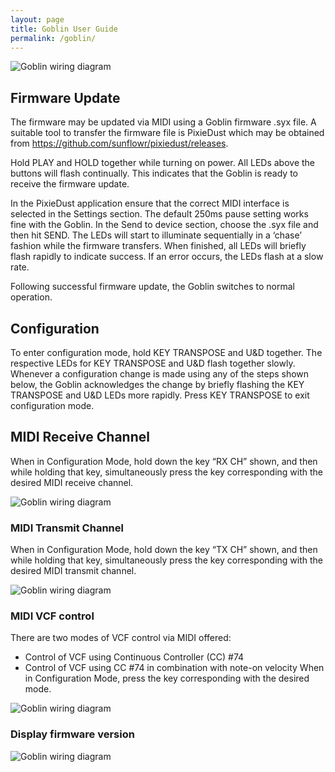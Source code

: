 ```yaml
---
layout: page
title: Goblin User Guide
permalink: /goblin/
---
```


![Goblin wiring diagram](/assets/goblin_wiring.png)





## Firmware Update

The firmware may be updated via MIDI using a Goblin firmware .syx file. A suitable tool to transfer the firmware file is PixieDust which may be obtained from https://github.com/sunflowr/pixiedust/releases. 

Hold PLAY and HOLD together while turning on power. All LEDs above the buttons will flash continually. This indicates that the Goblin is ready to receive the firmware update.

In the PixieDust application ensure that the correct MIDI interface is selected in the Settings section. The default 250ms pause setting works fine with the Goblin. In the Send to device section, choose the .syx file and then hit SEND. The LEDs will start to illuminate sequentially in a ‘chase’ fashion while the firmware transfers. When finished, all LEDs will briefly flash rapidly to indicate success. If an error occurs, the LEDs flash at a slow rate. 

Following successful firmware update, the Goblin switches to normal operation.

## Configuration

To enter configuration mode, hold KEY TRANSPOSE and U&D together. The respective LEDs for KEY TRANSPOSE and U&D flash together slowly.
Whenever a configuration change is made using any of the steps shown below, the Goblin acknowledges the change by briefly flashing the KEY TRANSPOSE and U&D LEDs more rapidly.
Press KEY TRANSPOSE to exit configuration mode.

## MIDI Receive Channel

When in Configuration Mode, hold down the key “RX CH” shown, and then while holding that key, simultaneously press the key corresponding with the desired MIDI receive channel.

![Goblin wiring diagram](/assets/goblin_rx_ch.png)

### MIDI Transmit Channel

When in Configuration Mode, hold down the key “TX CH” shown, and then while holding that key, simultaneously press the key corresponding with the desired MIDI transmit channel.

![Goblin wiring diagram](/assets/goblin_tx_ch.png)

### MIDI VCF control

There are two modes of VCF control via MIDI offered:
- Control of VCF using Continuous Controller (CC) #74
- Control of VCF using CC #74 in combination with note-on velocity 
 When in Configuration Mode, press the key corresponding with the desired mode.

 ![Goblin wiring diagram](/assets/goblin_vcf_source.png)

### Display firmware version

![Goblin wiring diagram](/assets/goblin_sw_version.png)